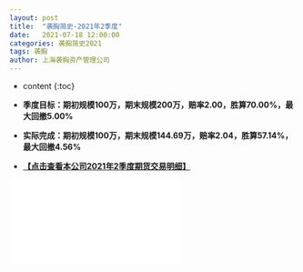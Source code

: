 ```yaml
---
layout: post
title:  "袭胸简史-2021年2季度"
date:   2021-07-18 12:00:00
categories: 袭胸简史2021
tags: 袭胸
author: 上海袭胸资产管理公司
---
```


* content
{:toc}

* **季度目标：期初规模100万，期末规模200万，赔率2.00，胜算70.00%，最大回撤5.00%**
* **实际完成：期初规模100万，期末规模144.69万，赔率2.04，胜算57.14%，最大回撤4.56%**

* **[【点击查看本公司2021年2季度期货交易明细】](https://github.com/hhtc2050/hhtc2050.github.io/blob/master/css/2021Q2.txt)**

<iframe src="//player.bilibili.com/player.html?aid=631139130&bvid=BV1Qb4y1d7N6&cid=361998721&page=1" scrolling="no" border="0" frameborder="no" framespacing="0" allowfullscreen="true"> </iframe>
